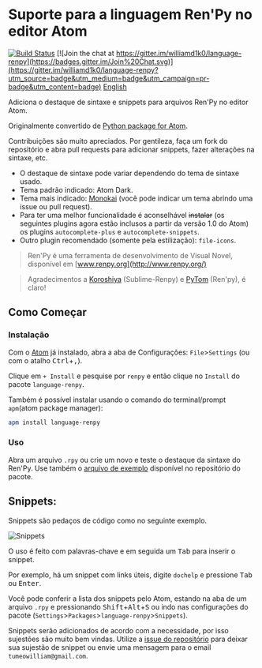 # Suporte para a linguagem Ren'Py no editor Atom  
[![Build Status](https://travis-ci.org/williamd1k0/language-renpy.svg)](https://travis-ci.org/williamd1k0/language-renpy)
[![Join the chat at https://gitter.im/williamd1k0/language-renpy](https://badges.gitter.im/Join%20Chat.svg)](https://gitter.im/williamd1k0/language-renpy?utm_source=badge&utm_medium=badge&utm_campaign=pr-badge&utm_content=badge)
[English](https://github.com/williamd1k0/language-renpy#renpy-language-support-in-atom)

Adiciona o destaque de sintaxe e snippets para arquivos Ren'Py no editor Atom.

Originalmente convertido de [Python package for Atom](https://github.com/atom/language-python).

Contribuições são muito apreciados. Por gentileza, faça um fork do repositório e abra pull requests para adicionar snippets, fazer alterações na sintaxe, etc.

* O destaque de sintaxe pode variar dependendo do tema de sintaxe usado.
* Tema padrão indicado: Atom Dark.
* Tema mais indicado: [Monokai](https://atom.io/themes/monokai) (você pode indicar um tema abrindo uma issue ou pull request).
* Para ter uma melhor funcionalidade é aconselhável ~~instalar~~ (os seguintes plugins agora estão inclusos a partir da versão 1.0 do Atom) os plugins `autocomplete-plus` e `autocomplete-snippets`.
* Outro plugin recomendado (somente pela estilização): `file-icons`.

>Ren'Py é uma ferramenta de desenvolvimento de Visual Novel, disponível em [www.renpy.org](http://www.renpy.org/)

>Agradecimentos a [Koroshiya](https://github.com/koroshiya) (Sublime-Renpy) e [PyTom](https://github.com/renpytom) (Ren'py), é claro!

## Como Começar

### Instalação

Com o [Atom](https://atom.io/) já instalado, abra a aba de Configurações: `File`>`Settings` (ou com o atalho <kbd>Ctrl</kbd>+<kbd>,</kbd>).

Clique em `+ Install` e pesquise por `renpy` e então clique no `Install` do pacote `language-renpy`.

Também é possível instalar usando o comando do terminal/prompt `apm`(atom package manager):
```sh
apm install language-renpy
```

### Uso

Abra um arquivo `.rpy` ou crie um novo e teste o destaque da sintaxe do Ren'Py.
Use também o [arquivo de exemplo](https://github.com/williamd1k0/language-renpy/blob/master/example.rpy) disponível no repositório do pacote.

## Snippets:

Snippets são pedaços de código como no seguinte exemplo.

![Snippets](http://i.imgur.com/XIlsFjr.gif)

O uso é feito com palavras-chave e em seguida um <kbd>Tab</kbd> para inserir o snippet.

Por exemplo, há um snippet com links úteis, digite `dochelp` e pressione <kbd>Tab</kbd> ou <kbd>Enter</kbd>.

Você pode conferir a lista dos snippets pelo Atom, estando na aba de um arquivo `.rpy` e pressionando <kbd>Shift</kbd>+<kbd>Alt</kbd>+<kbd>S</kbd> ou indo nas configurações do pacote (`Settings`>`Packages`>`language-renpy`>`Snippets`).

Snippets serão adicionados de acordo com a necessidade, por isso sujestões são muito bem vindas.
Utilize a [issue do repositório](https://github.com/williamd1k0/language-renpy/issues/6) para deixar sua sujestão de snippet ou envie uma mensagem para o email `tumeowilliam@gmail.com`.
